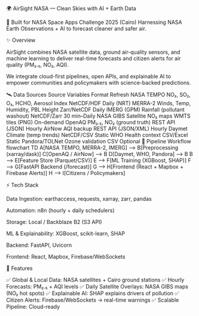 🌍 AirSight NASA — Clean Skies with AI + Earth Data

🚀 Built for NASA Space Apps Challenge 2025 (Cairo)
Harnessing NASA Earth Observations + AI to forecast cleaner and safer air.

✨ Overview

AirSight combines NASA satellite data, ground air-quality sensors, and machine learning to deliver real-time forecasts and citizen alerts for air quality (PM₂.₅, NO₂, AQI).

We integrate cloud-first pipelines, open APIs, and explainable AI to empower communities and policymakers with science-backed predictions.

🛰️ Data Sources
Source	Variables	Format	Refresh
NASA TEMPO	NO₂, SO₂, O₃, HCHO, Aerosol Index	NetCDF/HDF	Daily (NRT)
MERRA-2	Winds, Temp, Humidity, PBL Height	Zarr/NetCDF	Daily
IMERG (GPM)	Rainfall (pollutant washout)	NetCDF/Zarr	30 min–Daily
NASA GIBS	Satellite NO₂ maps	WMTS tiles (PNG)	On-demand
OpenAQ	PM₂.₅, NO₂ (ground truth)	REST API (JSON)	Hourly
AirNow	AQI backup	REST API (JSON/XML)	Hourly
Daymet	Climate (temp trends)	NetCDF/CSV	Static
WHO	Health context	CSV/Excel	Static
Pandora/TOLNet	Ozone validation	CSV	Optional
🔗 Pipeline Workflow
flowchart TD
    A[NASA TEMPO, MERRA-2, IMERG] --> B[Preprocessing (xarray/dask)]
    C[OpenAQ / AirNow] --> B
    D[Daymet, WHO, Pandora] --> B
    B --> E[Feature Store (Parquet/CSV)]
    E --> F[ML Training (XGBoost, SHAP)]
    F --> G[FastAPI Backend (/forecast)]
    G --> H[Frontend (React + Mapbox + Firebase Alerts)]
    H --> I[Citizens / Policymakers]

⚡ Tech Stack

Data Ingestion: earthaccess, requests, xarray, zarr, pandas

Automation: n8n (hourly + daily schedulers)

Storage: Local / Backblaze B2 (S3 API)

ML & Explainability: XGBoost, scikit-learn, SHAP

Backend: FastAPI, Uvicorn

Frontend: React, Mapbox, Firebase/WebSockets

🚦 Features

✅ Global & Local Data: NASA satellites + Cairo ground stations
✅ Hourly Forecasts: PM₂.₅ + AQI levels
✅ Daily Satellite Overlays: NASA GIBS maps (NO₂ hot spots)
✅ Explainable AI: SHAP explains drivers of pollution
✅ Citizen Alerts: Firebase/WebSockets → real-time warnings
✅ Scalable Pipeline: Cloud-ready

